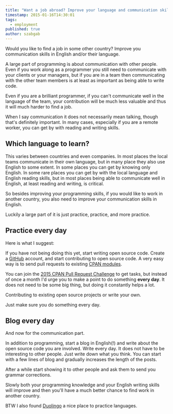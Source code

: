 ```yaml
---
title: "Want a job abroad? Improve your language and communication skills!"
timestamp: 2015-01-16T14:30:01
tags:
  - employment
published: true
author: szabgab
---
```



Would you like to find a job in some other country? Improve you communication skills in English and/or their language.


A large part of programming is about communication with other people. Even if you work along as a programmer you still need
to communicate with your clients or your managers, but if you are in a team then communicating with the other team members
is at least as important as being able to write code.

Even if you are a brilliant programmer, if you can't communicate well in the language of the team, your contribution
will be much less valuable and thus it will much harder to find a job.

When I say communication it does not necessarily mean talking, though that's definitely important. In many cases,
especially if you are a remote worker, you can get by with reading and writing skills.

## Which language to learn?

This varies between countries and even companies. In most places the local teams communicate in their own language,
but in many place they also use English to some extent. In some places you can get by knowing only English.
In some rare places you can get by with the local language and English reading skills, but in most places
being able to communicate well in English, at least reading and writing, is critical.

So besides improving your programming skills, if you would like to work in another country, you also need
to improve your communication skills in English.

Luckily a large part of it is just practice, practice, and more practice.

## Practice every day

Here is what I suggest:

If you have not being doing this yet, start writing open source code.
Create a [GitHub](http://github.com/) account, and start contributing to open source code.
A very easy way is to send pull requests to existing [CPAN modules](https://metacpan.org/).

You can join the [2015 CPAN Pull Request Challenge](/2015-cpan-pull-request-challenge)
to get tasks, but instead of once a month I'd urge you to make a point to do something **every day**.
It does not need to be some big thing, but doing it constantly helps a lot.

Contributing to existing open source projects or write your own.

Just make sure you do something every day.

## Blog every day

And now for the communication part.

In addition to programming, start a blog in English(!) and write about the open source code you are involved.
Write every day.  It does not have to be interesting to other people. Just write down what you think.
You can start with a few lines of blog and gradually increases the length of the posts.

After a while start showing it to other people and ask them to send you grammar corrections.

Slowly both your programming knowledge and your English writing skills will improve and
then you'll have a much better chance to find work in another country.

BTW I also found [Duolingo](https://duolingo.com/) a nice place to practice languages.


